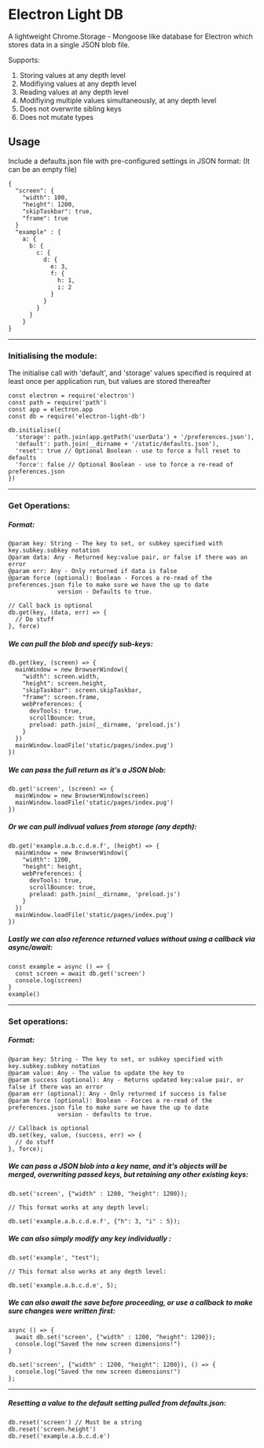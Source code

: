 # Electron Light DB

A lightweight Chrome.Storage - Mongoose like database for Electron which stores data in a single JSON blob file.

Supports:

1. Storing values at any depth level
2. Modifiying values at any depth level
3. Reading values at any depth level
4. Modifiying multiple values simultaneously, at any depth level
5. Does not overwrite sibling keys
6. Does not mutate types

## Usage

Include a defaults.json file with pre-configured settings in JSON format:
(It can be an empty file)

    {
      "screen": {
        "width": 100,
        "height": 1200,
        "skipTaskbar": true,
        "frame": true
      }
      "example" : {
        a: {
          b: {
            c: {
              d: {
                e: 3,
                f: {
                  h: 1,
                  i: 2
                }
              }
            }
          }
        }
    }

---

### Initialising the module:

The initialise call with 'default', and 'storage' values specified is required at least once per application run, but values are stored thereafter

    const electron = require('electron')
    const path = require('path')
    const app = electron.app
    const db = require('electron-light-db')

    db.initialise({
      'storage': path.join(app.getPath('userData') + '/preferences.json'),
      'default': path.join(__dirname + '/static/defaults.json'),
      'reset': true // Optional Boolean - use to force a full reset to defaults
      'force': false // Optional Boolean - use to force a re-read of preferences.json
    })

---

### Get Operations:

##### Format:

    @param key: String - The key to set, or subkey specified with key.subkey.subkey notation
    @param data: Any - Returned key:value pair, or false if there was an error
    @param err: Any - Only returned if data is false
    @param force (optional): Boolean - Forces a re-read of the preferences.json file to make sure we have the up to date
                  version - Defaults to true.

    // Call back is optional
    db.get(key, (data, err) => {
      // Do stuff
    }, force)

##### We can pull the blob and specify sub-keys:

    db.get(key, (screen) => {
      mainWindow = new BrowserWindow({
        "width": screen.width,
        "height": screen.height,
        "skipTaskbar": screen.skipTaskbar,
        "frame": screen.frame,
        webPreferences: {
          devTools: true,
          scrollBounce: true,
          preload: path.join(__dirname, 'preload.js')
        }
      })
      mainWindow.loadFile('static/pages/index.pug')
    })

##### We can pass the full return as it's a JSON blob:

    db.get('screen', (screen) => {
      mainWindow = new BrowserWindow(screen)
      mainWindow.loadFile('static/pages/index.pug')
    })

##### Or we can pull indivual values from storage (any depth):

    db.get('example.a.b.c.d.e.f', (height) => {
      mainWindow = new BrowserWindow({
        "width": 1200,
        "height": height,
        webPreferences: {
          devTools: true,
          scrollBounce: true,
          preload: path.join(__dirname, 'preload.js')
        }
      })
      mainWindow.loadFile('static/pages/index.pug')
    })

##### Lastly we can also reference returned values without using a callback via async/await:

    const example = async () => {
      const screen = await db.get('screen')
      console.log(screen)
    }
    example()

---

### Set operations:

##### Format:

    @param key: String - The key to set, or subkey specified with key.subkey.subkey notation
    @param value: Any - The value to update the key to
    @param success (optional): Any - Returns updated key:value pair, or false if there was an error
    @param err (optional): Any - Only returned if success is false
    @param force (optional): Boolean - Forces a re-read of the preferences.json file to make sure we have the up to date
                  version - defaults to true.

    // Callback is optional
    db.set(key, value, (success, err) => {
      // do stuff
    }, force);

##### We can pass a JSON blob into a key name, and it's objects will be merged, overwriting passed keys, but retaining any other existing keys:

    db.set('screen', {"width" : 1200, "height": 1200});

    // This format works at any depth level:

    db.set('example.a.b.c.d.e.f', {"h": 3, "i" : 5});

##### We can also simply modify any key individually :

    db.set('example', "test");

    // This format also works at any depth level:

    db.set('example.a.b.c.d.e', 5);

##### We can also await the save before proceeding, or use a callback to make sure changes were written first:

    async () => {
      await db.set('screen', {"width" : 1200, "height": 1200});
      console.log("Saved the new screen dimensions!")
    }

    db.set('screen', {"width" : 1200, "height": 1200}), () => {
      console.log("Saved the new screen dimensions!")
    };

---

##### Resetting a value to the default setting pulled from defaults.json:

    db.reset('screen') // Must be a string
    db.reset('screen.height')
    db.reset('example.a.b.c.d.e')

